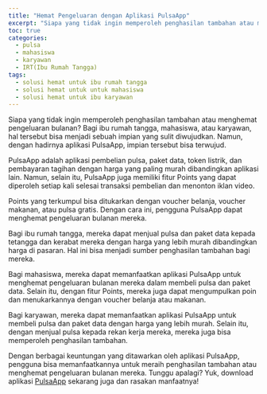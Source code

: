 ```yaml
---
title: "Hemat Pengeluaran dengan Aplikasi PulsaApp"
excerpt: "Siapa yang tidak ingin memperoleh penghasilan tambahan atau menghemat pengeluaran bulanan? Bagi ibu rumah tangga, mahasiswa, atau karyawan, hal tersebut bisa menjadi sebuah impian yang sulit diwujudkan. Namun, dengan hadirnya aplikasi PulsaApp, impian tersebut bisa terwujud."
toc: true
categories:
  - pulsa
  - mahasiswa
  - karyawan
  - IRT(Ibu Rumah Tangga)
tags:
  - solusi hemat untuk ibu rumah tangga
  - solusi hemat untuk untuk mahasiswa
  - solusi hemat untuk ibu karyawan
---
```


Siapa yang tidak ingin memperoleh penghasilan tambahan atau menghemat pengeluaran bulanan? Bagi ibu rumah tangga, mahasiswa, atau karyawan, hal tersebut bisa menjadi sebuah impian yang sulit diwujudkan. Namun, dengan hadirnya aplikasi PulsaApp, impian tersebut bisa terwujud.

PulsaApp adalah aplikasi pembelian pulsa, paket data, token listrik, dan pembayaran tagihan dengan harga yang paling murah dibandingkan aplikasi lain. Namun, selain itu, PulsaApp juga memiliki fitur Points yang dapat diperoleh setiap kali selesai transaksi pembelian dan menonton iklan video.

Points yang terkumpul bisa ditukarkan dengan voucher belanja, voucher makanan, atau pulsa gratis. Dengan cara ini, pengguna PulsaApp dapat menghemat pengeluaran bulanan mereka.

Bagi ibu rumah tangga, mereka dapat menjual pulsa dan paket data kepada tetangga dan kerabat mereka dengan harga yang lebih murah dibandingkan harga di pasaran. Hal ini bisa menjadi sumber penghasilan tambahan bagi mereka.

Bagi mahasiswa, mereka dapat memanfaatkan aplikasi PulsaApp untuk menghemat pengeluaran bulanan mereka dalam membeli pulsa dan paket data. Selain itu, dengan fitur Points, mereka juga dapat mengumpulkan poin dan menukarkannya dengan voucher belanja atau makanan.

Bagi karyawan, mereka dapat memanfaatkan aplikasi PulsaApp untuk membeli pulsa dan paket data dengan harga yang lebih murah. Selain itu, dengan menjual pulsa kepada rekan kerja mereka, mereka juga bisa memperoleh penghasilan tambahan.

Dengan berbagai keuntungan yang ditawarkan oleh aplikasi PulsaApp, pengguna bisa memanfaatkannya untuk meraih penghasilan tambahan atau menghemat pengeluaran bulanan mereka. Tunggu apalagi? Yuk, download aplikasi [PulsaApp](https://play.google.com/store/apps/details?id=com.kancio.indonesia) sekarang juga dan rasakan manfaatnya!